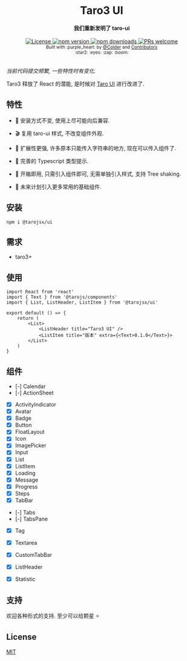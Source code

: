 <div align="center">
    <h1>Taro3 UI</h1>
</div>
<div align="center">
    <strong>我们重新发明了 taro-ui</strong>
</div>

<br />

<div align="center">
    <a href="https://github.com/tarojsx/ui/blob/master/LICENSE">
        <img src="https://img.shields.io/github/license/tarojsx/ui.svg" alt="License" />
    </a>
    <a href="https://www.npmjs.com/package/@tarojsx/ui">
        <img src="https://img.shields.io/npm/v/@tarojsx/ui.svg" alt="npm version" />
    </a>
    <a href="https://www.npmjs.com/org/tarojsx">
        <img src="https://img.shields.io/npm/dm/@tarojsx/ui.svg" alt="npm downloads" />
    </a>
    <a href="http://makeapullrequest.com">
        <img src="https://img.shields.io/badge/PRs-welcome-brightgreen.svg?style=flat-square" alt="PRs welcome" />
    </a>
</div>

<div align="center">
    <sub>Built with :purple_heart: by
    <a href="https://github.com/cncolder">@Colder</a> and
    <a href="https://github.com/tarojsx/ui/graphs/contributors">
        Contributors
    </a>
    <div align="center">
        :star2: :eyes: :zap: :boom:
    </div>
</div>

<br />

_当前代码提交频繁, 一些特性时有变化._

Taro3 释放了 React 的潜能, 是时候对 [Taro UI](https://github.com/NervJS/taro-ui) 进行改进了.

## 特性

- :electric_plug: 安装方式不变, 使用上尽可能向后兼容.

- :clapper: 复用 taro-ui 样式, 不改变组件外观.

- :octopus: 扩展性更强, 许多原本只能传入字符串的地方, 现在可以传入组件了.

- :mag_right: 完善的 Typescript 类型提示.

- :gift: 开箱即用, 只需引入组件即可, 无需单独引入样式, 支持 Tree shaking.

- :telescope: 未来计划引入更多常用的基础组件.

## 安装

`npm i @tarojsx/ui`

## 需求

* taro3+

## 使用

```tsx
import React from 'react'
import { Text } from '@tarojs/components'
import { List, ListHeader, ListItem } from '@tarojsx/ui'

export default () => {
    return (
        <List>
            <ListHeader title="Taro3 UI" />
            <ListItem title="版本" extra={<Text>0.1.0</Text>}>
        </List>
    )
}
```

## 组件

* [-] Calendar
* [-] ActionSheet
* [x] ActivityIndicator
* [x] Avatar
* [x] Badge
* [x] Button
* [x] FloatLayout
* [x] Icon
* [x] ImagePicker
* [x] Input
* [x] List
* [x] ListItem
* [x] Loading
* [x] Message
* [x] Progress
* [x] Steps
* [x] TabBar
* [-] Tabs
* [-] TabsPane
* [x] Tag
* [x] Textarea

* [x] CustomTabBar
* [x] ListHeader
* [x] Statistic

## 支持

欢迎各种形式的支持. 至少可以给颗星 :star:

## License

[MIT](LICENSE)
